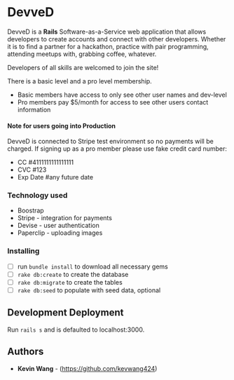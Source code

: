 # DevveD

DevveD is a **Rails** Software-as-a-Service web application that allows developers to create accounts and connect with other developers. Whether it is to find a partner for a hackathon, practice with pair programming, attending meetups with, grabbing coffee, whatever.

Developers of all skills are welcomed to join the site!

There is a basic level and a pro level membership.
  - Basic members have access to only see other user names and dev-level
  - Pro members pay $5/month for access to see other users contact information

#### Note for users going into Production
DevveD is connected to Stripe test environment so no payments will be charged.
If signing up as a pro member please use fake credit card number:
  - CC #4111111111111111
  - CVC #123
  - Exp Date #any future date

### Technology used
- Boostrap
- Stripe - integration for payments
- Devise - user authentication
- Paperclip - uploading images

### Installing

- [ ] run `bundle install` to download all necessary gems
- [ ] `rake db:create` to create the database
- [ ] `rake db:migrate` to create the tables
- [ ] `rake db:seed` to populate with seed data, optional

## Development Deployment

Run `rails s` and is defaulted to localhost:3000.

## Authors

* **Kevin Wang** - (https://github.com/kevwang424)
